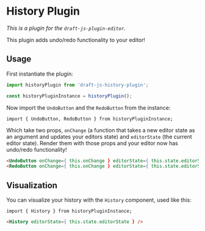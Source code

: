 # History Plugin

*This is a plugin for the `draft-js-plugin-editor`.*

This plugin adds undo/redo functionality to your editor!

## Usage

First instantiate the plugin:

```js
import historyPlugin from 'draft-js-history-plugin';

const historyPluginInstance = historyPlugin();
```

Now import the `UndoButton` and the `RedoButton` from the instance:

```JS
import { UndoButton, RedoButton } from historyPluginInstance;
```

Which take two props, `onChange` (a function that takes a new editor state as an argument and updates your editors state) and `editorState` (the current editor state). Render them with those props and your editor now has undo/redo functionality!

```HTML
<UndoButton onChange={ this.onChange } editorState={ this.state.editorState } />
<RedoButton onChange={ this.onChange } editorState={ this.state.editorState } />
```

## Visualization

You can visualize your history with the `History` component, used like this:

```JS
import { History } from historyPluginInstance;
```

```HTML
<History editorState={ this.state.editorState } />
```
